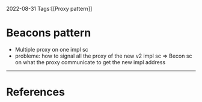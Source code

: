 2022-08-31
Tags:[[Proxy pattern]]

# Beacons pattern
- Multiple proxy on one impl sc
- probleme: how to signal all the proxy of the new v2 impl sc
=> Becon sc on what the proxy communicate to get the new impl address


---

# References
